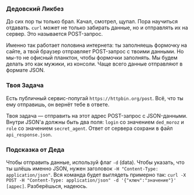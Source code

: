 ### Дедовский Ликбез

До сих пор ты только брал. Качал, смотрел, щупал. Пора научиться отдавать. `curl` может не только забирать данные, но и отправлять их на сервер. Это называется POST-запрос.

Именно так работает половина интернета: ты заполняешь формочку на сайте, а твой браузер отправляет POST-запрос с твоими данными. Но мы-то не офисный планктон, чтобы формочки заполнять. Мы будем делать это как мужики, из консоли. Чаще всего данные отправляют в формате JSON.

### Твоя Задача

Есть публичный сервис-попугай `https://httpbin.org/post`. Всё, что ты ему отправишь, он вернёт тебе в ответе.

Твоя задача — отправить на этот адрес POST-запрос с JSON-данными. Внутри JSON'а должны быть два поля: `login` со значением `ded_moroz` и `role` со значением `secret_agent`. Ответ от сервера сохрани в файл `api_response.json`.

### Подсказка от Деда

Чтобы отправить данные, используй флаг `-d` (data). Чтобы указать, что ты шлёшь именно JSON, нужен заголовок `-H "Content-Type: application/json"`. Вся команда будет выглядеть примерно так: `curl -X POST -H "Content-Type: application/json" -d '{"ключ":"значение"}' [адрес]`. Разберёшься, надеюсь.
